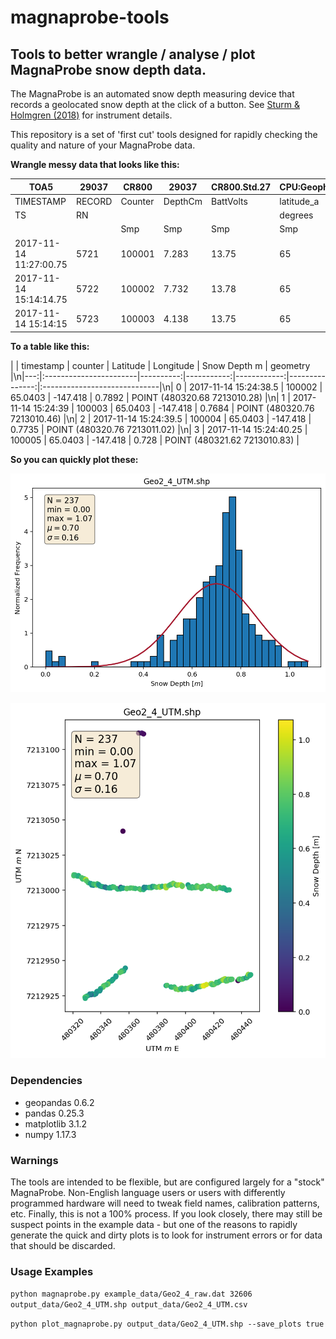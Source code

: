 # magnaprobe-tools
## Tools to better wrangle / analyse / plot MagnaProbe snow depth data.

The MagnaProbe is an automated snow depth measuring device that records a geolocated snow depth at the click of a button. See [Sturm & Holmgren (2018)](https://doi.org/10.1029/2018WR023559) for instrument details.

This repository is a set of 'first cut' tools designed for rapidly checking the quality and nature of your MagnaProbe data. 

**Wrangle messy data that looks like this:**

| TOA5 | 29037 | CR800 | 29037 | CR800.Std.27 | CPU:Geophys2_GPSProbe.CR8 | 60528 | OperatorView |  |  |  |  |  |  |  |  |  |  |  |  |  |  |
|------------------------|--------|---------|---------|--------------|---------------------------|------------|--------------|-------------|-------------|-----------------|------|-----------|------------|---------------|----------------|-------|------------|-----------|---------|---------|--------------|
| TIMESTAMP | RECORD | Counter | DepthCm | BattVolts | latitude_a | latitude_b | Longitude_a | Longitude_b | fix_quality | nmbr_satellites | HDOP | altitudeB | DepthVolts | LatitudeDDDDD | LongitudeDDDDD | month | dayofmonth | hourofday | minutes | seconds | microseconds |
| TS | RN |  |  |  | degrees | minutes | degrees | minutes | unitless |  |  |  |  |  |  |  |  |  |  |  |  |
|  |  | Smp | Smp | Smp | Smp | Smp | Smp | Smp | Smp | Smp | Smp | Smp | Smp | Smp | Smp | Smp | Smp | Smp | Smp | Smp | Smp |
| 2017-11-14 11:27:00.75 | 5721 | 100001 | 7.283 | 13.75 | 65 | 2.4724 | -147 | -25.0191 | 1 | 5 | 1.7 | 723.9 | 0.48 | 0.04120666 | -0.416985 | 11 | 14 | 11 | 27 | 0 | 750000 |
| 2017-11-14 15:14:14.75 | 5722 | 100002 | 7.732 | 13.78 | 65 | 2.4724 | -147 | -25.0163 | 1 | 5 | 1.7 | 723.1 | 0.51 | 0.04120666 | -0.4169383 | 11 | 14 | 15 | 14 | 14 | 750000 |
| 2017-11-14 15:14:15 | 5723 | 100003 | 4.138 | 13.75 | 65 | 2.4721 | -147 | -25.0147 | 1 | 9 | 0.9 | 729.4 | 0.28 | 0.04120166 | -0.4169117 | 11 | 14 | 15 | 14 | 15 | 0 |


**To a table like this:**

|    | timestamp              |   counter |   Latitude |   Longitude |   Snow Depth m | geometry                     |\n|---:|:-----------------------|----------:|-----------:|------------:|---------------:|:-----------------------------|\n|  0 | 2017-11-14 15:24:38.5  |    100002 |    65.0403 |    -147.418 |         0.7892 | POINT (480320.68 7213010.28) |\n|  1 | 2017-11-14 15:24:39    |    100003 |    65.0403 |    -147.418 |         0.7684 | POINT (480320.76 7213010.46) |\n|  2 | 2017-11-14 15:24:39.5  |    100004 |    65.0403 |    -147.418 |         0.7735 | POINT (480320.76 7213011.02) |\n|  3 | 2017-11-14 15:24:40.25 |    100005 |    65.0403 |    -147.418 |         0.728  | POINT (480321.62 7213010.83) |


**So you can quickly plot these:**

![Geo24hist](output_data/Geo2_4_UTM_histogram.png)

![Geo24map](output_data/Geo2_4_UTM_depth_map.png)


### Dependencies
* geopandas 0.6.2
* pandas 0.25.3
* matplotlib 3.1.2
* numpy 1.17.3

### Warnings
The tools are intended to be flexible, but are configured largely for a "stock" MagnaProbe. Non-English language users or users with differently programmed hardware will need to tweak field names, calibration patterns, etc. Finally, this is not a 100% process. If you look closely, there may still be suspect points in the example data - but one of the reasons to rapidly generate the quick and dirty plots is to look for instrument errors or for data that should be discarded.

### Usage Examples

``python magnaprobe.py example_data/Geo2_4_raw.dat 32606 output_data/Geo2_4_UTM.shp output_data/Geo2_4_UTM.csv``

``python plot_magnaprobe.py output_data/Geo2_4_UTM.shp --save_plots true``
